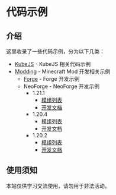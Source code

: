# 代码示例

## 介绍

这里收录了一些代码示例，分为以下几类：

-   [KubeJS](/code/KubeJS/KubeJS) - KubeJS 相关代码示例
-   [Modding](/code/Mod/Mod) - Minecraft Mod 开发相关示例
    -   [Forge](/code/Mod/Forge/forge) - Forge 开发示例
    -   NeoForge - NeoForge 开发示例
        -   1.21.1
            -   [模组列表](/code/Mod/NeoForge/1.21.1/mods)
            -   [开发文档](/code/Mod/NeoForge/1.21.1/docs)
        -   1.20.4
            -   [模组列表](/code/Mod/NeoForge/1.20.4/mods)
            -   [开发文档](/code/Mod/NeoForge/1.20.4/docs)
        -   1.20.2
            -   [模组列表](/code/Mod/NeoForge/1.20.2/mods)
            -   [开发文档](/code/Mod/NeoForge/1.20.2/docs)

## 使用须知

本站仅供学习交流使用，请勿用于非法活动。